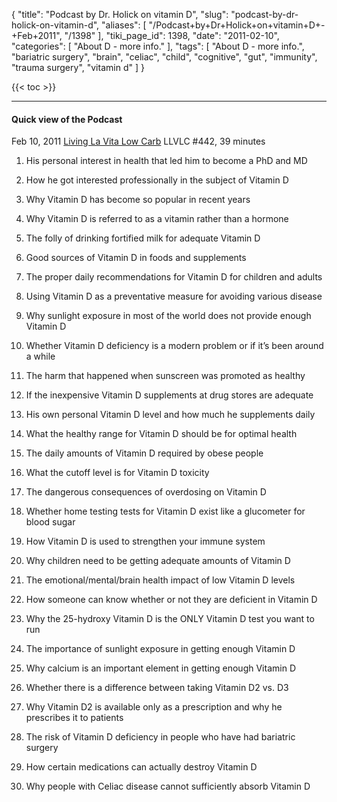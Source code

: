 {
    "title": "Podcast by Dr. Holick on vitamin D",
    "slug": "podcast-by-dr-holick-on-vitamin-d",
    "aliases": [
        "/Podcast+by+Dr+Holick+on+vitamin+D+-+Feb+2011",
        "/1398"
    ],
    "tiki_page_id": 1398,
    "date": "2011-02-10",
    "categories": [
        "About D - more info."
    ],
    "tags": [
        "About D - more info.",
        "bariatric surgery",
        "brain",
        "celiac",
        "child",
        "cognitive",
        "gut",
        "immunity",
        "trauma surgery",
        "vitamin d"
    ]
}


{{< toc >}}

---

#### Quick view of the Podcast

Feb 10, 2011 [Living La Vita Low Carb](http://livinlavidalowcarb.com/blog/the-llvlc-show-episode-442-dr-michael-holick-offers-the-vitamin-d-solution-to-common-health-problems/9942) LLVLC  #442, 39 minutes

1. His personal interest in health that led him to become a PhD and MD

1. How he got interested professionally in the subject of Vitamin D

1. Why Vitamin D has become so popular in recent years

1. Why Vitamin D is referred to as a vitamin rather than a hormone

1. The folly of drinking fortified milk for adequate Vitamin D

1. Good sources of Vitamin D in foods and supplements

1. The proper daily recommendations for Vitamin D for children and adults

1. Using Vitamin D as a preventative measure for avoiding various disease

1. Why sunlight exposure in most of the world does not provide enough Vitamin D

1. Whether Vitamin D deficiency is a modern problem or if it’s been around a while

1. The harm that happened when sunscreen was promoted as healthy

1. If the inexpensive Vitamin D supplements at drug stores are adequate

1. His own personal Vitamin D level and how much he supplements daily

1. What the healthy range for Vitamin D should be for optimal health

1. The daily amounts of Vitamin D required by obese people

1. What the cutoff level is for Vitamin D toxicity

1. The dangerous consequences of overdosing on Vitamin D

1. Whether home testing tests for Vitamin D exist like a glucometer for blood sugar

1. How Vitamin D is used to strengthen your immune system

1. Why children need to be getting adequate amounts of Vitamin D

1. The emotional/mental/brain health impact of low Vitamin D levels

1. How someone can know whether or not they are deficient in Vitamin D

1. Why the 25-hydroxy Vitamin D is the ONLY Vitamin D test you want to run

1. The importance of sunlight exposure in getting enough Vitamin D

1. Why calcium is an important element in getting enough Vitamin D

1. Whether there is a difference between taking Vitamin D2 vs. D3

1. Why Vitamin D2 is available only as a prescription and why he prescribes it to patients

1. The risk of Vitamin D deficiency in people who have had bariatric surgery

1. How certain medications can actually destroy Vitamin D

1. Why people with Celiac disease cannot sufficiently absorb Vitamin D